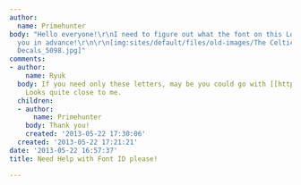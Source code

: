 ```yaml
---
author:
  name: Primehunter
body: "Hello everyone!\r\nI need to figure out what the font on this Logo is. Thank
  you in advance!\r\n\r\n[img:sites/default/files/old-images/The Celtic Football Club
  Decals_5098.jpg]"
comments:
- author:
    name: Ryuk
  body: If you need only these letters, may be you could go with [[http://www.myfonts.com/search/din|DIN]].
    Looks quite close to me.
  children:
  - author:
      name: Primehunter
    body: Thank you!
    created: '2013-05-22 17:30:06'
  created: '2013-05-22 17:21:21'
date: '2013-05-22 16:57:37'
title: Need Help with Font ID please!

---
```

